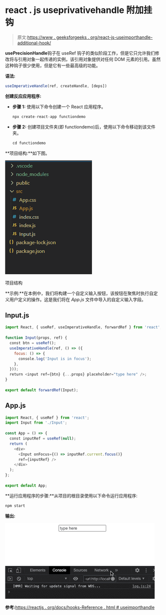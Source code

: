 # react . js useprivativehandle 附加挂钩

> 原文:[https://www . geeksforgeeks . org/react-js-useimporthandle-additional-hook/](https://www.geeksforgeeks.org/react-js-useimperativehandle-additional-hook/)

**usePrecisionHandle**钩子在 useRef 钩子的类似阶段工作，但是它只允许我们修改将与引用对象一起传递的实例，该引用对象提供对任何 DOM 元素的引用。虽然这种钩子很少使用，但是它有一些最高级的功能。

**语法:**

```jsx
useImperativeHandle(ref, createHandle, [deps])
```

**创建反应应用程序:**

*   **步骤 1:** 使用以下命令创建一个 React 应用程序。

    ```jsx
    npx create-react-app functiondemo
    ```

*   **步骤 2:** 创建项目文件夹(即 functiondemo)后，使用以下命令移动到该文件夹。

    ```jsx
    cd functiondemo
    ```

**项目结构:**如下图。

![](img/df58862e4c1795548a81b6d3a95c30d9.png)

项目结构

**示例:**在本例中，我们将构建一个自定义输入按钮，该按钮在聚焦时执行自定义用户定义的操作。这是我们将在 *App.js* 文件中导入的自定义输入字段。

## Input.js

```jsx
import React, { useRef, useImperativeHandle, forwardRef } from 'react';

function Input(props, ref) {
  const btn = useRef();
  useImperativeHandle(ref, () => ({
    focus: () => {
      console.log('Input is in focus');
    },
  }));
  return <input ref={btn} {...props} placeholder="type here" />;
}

export default forwardRef(Input);
```

## App.js

```jsx
import React, { useRef } from 'react';
import Input from './Input';

const App = () => {
  const inputRef = useRef(null);
  return (
    <div>
      <Input onFocus={() => inputRef.current.focus()} 
      ref={inputRef} />
    </div>
  );
};

export default App;
```

**运行应用程序的步骤:**从项目的根目录使用以下命令运行应用程序:

```jsx
npm start
```

**输出:**

![](img/163490fc40292f3ccd7c626534cbef74.png)

**参考:**[https://reactjs . org/docs/hooks-Reference . html # useimporthandle](https://reactjs.org/docs/hooks-reference.html#useimperativehandle)